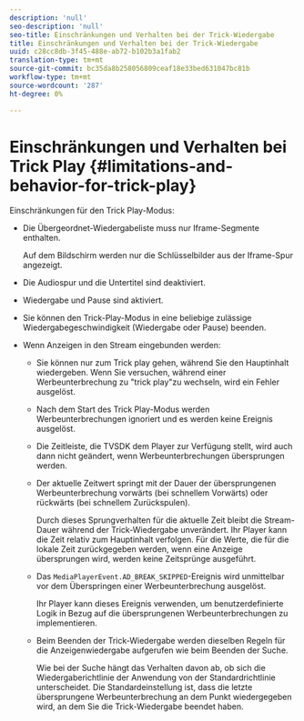 ```yaml
---
description: 'null'
seo-description: 'null'
seo-title: Einschränkungen und Verhalten bei der Trick-Wiedergabe
title: Einschränkungen und Verhalten bei der Trick-Wiedergabe
uuid: c28cc8db-3f45-488e-ab72-b102b3a1fab2
translation-type: tm+mt
source-git-commit: bc35da8b258056809ceaf18e33bed631047bc81b
workflow-type: tm+mt
source-wordcount: '287'
ht-degree: 0%

---
```



# Einschränkungen und Verhalten bei Trick Play {#limitations-and-behavior-for-trick-play}

<!--<a id="section_2BC43539C5C142E085D06A7E35C76726"></a>-->

Einschränkungen für den Trick Play-Modus:

* Die Übergeordnet-Wiedergabeliste muss nur Iframe-Segmente enthalten.

   Auf dem Bildschirm werden nur die Schlüsselbilder aus der Iframe-Spur angezeigt.
* Die Audiospur und die Untertitel sind deaktiviert.
* Wiedergabe und Pause sind aktiviert.
* Sie können den Trick-Play-Modus in eine beliebige zulässige Wiedergabegeschwindigkeit (Wiedergabe oder Pause) beenden.
* Wenn Anzeigen in den Stream eingebunden werden:

   * Sie können nur zum Trick play gehen, während Sie den Hauptinhalt wiedergeben. Wenn Sie versuchen, während einer Werbeunterbrechung zu &quot;trick play&quot;zu wechseln, wird ein Fehler ausgelöst.
   * Nach dem Start des Trick Play-Modus werden Werbeunterbrechungen ignoriert und es werden keine Ereignis ausgelöst.
   * Die Zeitleiste, die TVSDK dem Player zur Verfügung stellt, wird auch dann nicht geändert, wenn Werbeunterbrechungen übersprungen werden.
   * Der aktuelle Zeitwert springt mit der Dauer der übersprungenen Werbeunterbrechung vorwärts (bei schnellem Vorwärts) oder rückwärts (bei schnellem Zurückspulen).

      Durch dieses Sprungverhalten für die aktuelle Zeit bleibt die Stream-Dauer während der Trick-Wiedergabe unverändert. Ihr Player kann die Zeit relativ zum Hauptinhalt verfolgen. Für die Werte, die für die lokale Zeit zurückgegeben werden, wenn eine Anzeige übersprungen wird, werden keine Zeitsprünge ausgeführt.
   * Das `MediaPlayerEvent.AD_BREAK_SKIPPED`-Ereignis wird unmittelbar vor dem Überspringen einer Werbeunterbrechung ausgelöst.

      Ihr Player kann dieses Ereignis verwenden, um benutzerdefinierte Logik in Bezug auf die übersprungenen Werbeunterbrechungen zu implementieren.

   * Beim Beenden der Trick-Wiedergabe werden dieselben Regeln für die Anzeigenwiedergabe aufgerufen wie beim Beenden der Suche.

      Wie bei der Suche hängt das Verhalten davon ab, ob sich die Wiedergaberichtlinie der Anwendung von der Standardrichtlinie unterscheidet. Die Standardeinstellung ist, dass die letzte übersprungene Werbeunterbrechung an dem Punkt wiedergegeben wird, an dem Sie die Trick-Wiedergabe beendet haben.